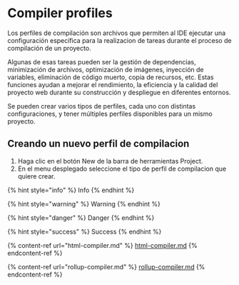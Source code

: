 # Compiler profiles

Los perfiles de compilación son archivos que permiten al IDE ejecutar una configuración específica para la realizacion de tareas durante el proceso de compilación de un proyecto.&#x20;

Algunas de esas tareas pueden ser la gestión de dependencias, minimización de archivos, optimización de imágenes, inyección de variables, eliminación de código muerto, copia de recursos, etc. Estas funciones ayudan a mejorar el rendimiento, la eficiencia y la calidad del proyecto web durante su construcción y despliegue en diferentes entornos.

Se pueden crear varios tipos de perfiles, cada uno con distintas configuraciones, y tener múltiples perfiles disponibles para un mismo proyecto.

## Creando un nuevo perfil de compilacion

1. Haga clic en el botón New de la barra de herramientas Project.
2. En el menu desplegado seleccione el tipo de perfil de compilacion que quiere crear.



{% hint style="info" %}
Info
{% endhint %}

{% hint style="warning" %}
Warning
{% endhint %}

{% hint style="danger" %}
Danger
{% endhint %}

{% hint style="success" %}
Success
{% endhint %}

{% content-ref url="html-compiler.md" %}
[html-compiler.md](html-compiler.md)
{% endcontent-ref %}

{% content-ref url="rollup-compiler.md" %}
[rollup-compiler.md](rollup-compiler.md)
{% endcontent-ref %}
